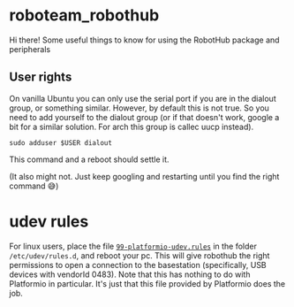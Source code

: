 # roboteam\_robothub

Hi there! Some useful things to know for using the RobotHub package and peripherals

## User rights

On vanilla Ubuntu you can only use the serial port if you are in the dialout group, or something similar. However, by default this is not true. So you need to add yourself to the dialout group (or if that doesn't work, google a bit for a similar solution. For arch this group is callec uucp instead).

`sudo adduser $USER dialout`

This command and a reboot should settle it.

(It also might not. Just keep googling and restarting until you find the right command 😅)

# udev rules
For linux users, place the file [`99-platformio-udev.rules`](https://docs.platformio.org/en/latest/faq.html#platformio-udev-rules) in the folder `/etc/udev/rules.d`, and reboot your pc. This will give robothub the right permissions to open a connection to the basestation (specifically, USB devices with vendorId 0483). Note that this has nothing to do with Platformio in particular. It's just that this file provided by Platformio does the job.